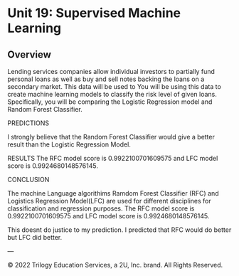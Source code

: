 # Unit 19: Supervised Machine Learning

## Overview
Lending services companies allow individual investors to partially fund personal loans as well as buy and sell notes backing the loans on a secondary market. This data will be used to
You will be using this data to create machine learning models to classify the risk level of given loans. Specifically, you will be comparing the Logistic Regression model and Random Forest Classifier.


PREDICTIONS

I strongly believe that the Random Forest Classifier would give a better result than the Logistic Regression Model.



RESULTS 
The RFC model score is 0.9922100701609575 and LFC model score is 0.9924680148576145.


CONCLUSION

The machine Language algorithims Ramdom Forest Classifier (RFC) and Logistics Regression Model(LFC) are used for different disciplines for classification and regression purposes.
The RFC model score is 0.9922100701609575 and LFC model score is 0.9924680148576145.

This doesnt do justice to my prediction. I predicted that RFC would do better but LFC did better.






—

© 2022 Trilogy Education Services, a 2U, Inc. brand. All Rights Reserved.


